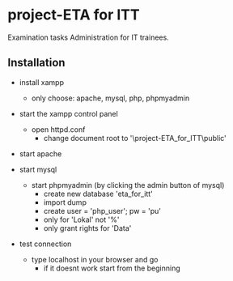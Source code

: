 # project-ETA for ITT
Examination tasks Administration for IT trainees.

## Installation

- install xampp
	- only choose: apache, mysql, php, phpmyadmin

- start the xampp control panel
	- open httpd.conf 
		- change document root to '\project-ETA_for_ITT\public'

- start apache

- start mysql
	- start phpmyadmin (by clicking the admin button of mysql)
		- create new database 'eta_for_itt'
		- import dump
		- create user = 'php_user'; pw = 'pu'
		- only for 'Lokal' not '%'
		- only grant rights for 'Data'

- test connection 
    - type localhost in your browser and go
        - if it doesnt work start from the beginning
